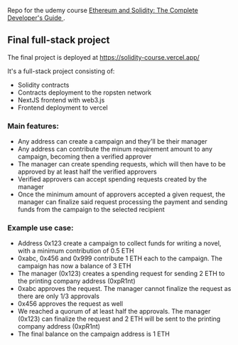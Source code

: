 Repo for the udemy course [Ethereum and Solidity: The Complete Developer's Guide
](https://udemy.com/course/ethereum-and-solidity-the-complete-developers-guide).

## Final full-stack project

The final project is deployed at https://solidity-course.vercel.app/

It's a full-stack project consisting of:

- Solidity contracts
- Contracts deployment to the ropsten network
- NextJS frontend with web3.js
- Frontend deployment to vercel

### Main features:

- Any address can create a campaign and they'll be their manager
- Any address can contribute the minum requirement amount to any campaign, becoming then a verified approver
- The manager can create spending requests, which will then have to be approved by at least half the verified approvers
- Verified approvers can accept spending requests created by the manager
- Once the minimum amount of approvers accepted a given request, the manager can finalize said request processing the payment and sending funds from the campaign to the selected recipient

### Example use case:

- Address 0x123 create a campaign to collect funds for writing a novel, with a minimum contribution of 0.5 ETH
- 0xabc, 0x456 and 0x999 contribute 1 ETH each to the campaign. The campaign has now a balance of 3 ETH
- The manager (0x123) creates a spending request for sending 2 ETH to the printing company address (0xpR1nt)
- 0xabc approves the request. The manager cannot finalize the request as there are only 1/3 approvals
- 0x456 approves the request as well
- We reached a quorum of at least half the approvals. The manager (0x123) can finalize the request and 2 ETH will be sent to the printing company address (0xpR1nt)
- The final balance on the campaign address is 1 ETH
